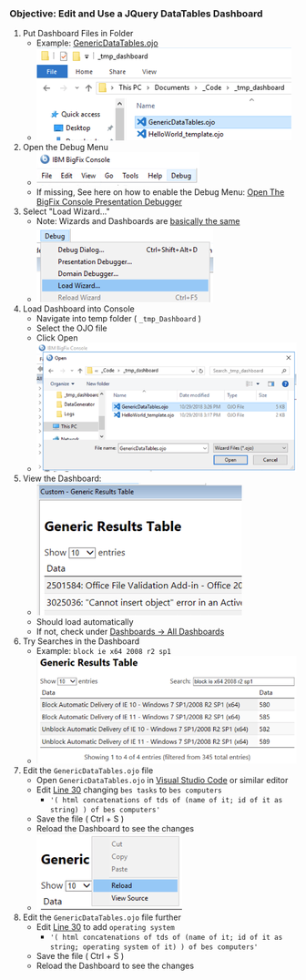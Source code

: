 
### Objective: Edit and Use a JQuery DataTables Dashboard

1. Put Dashboard Files in Folder
    * Example: [GenericDataTables.ojo](https://raw.githubusercontent.com/jgstew/bigfix-content/master/dashboards/GenericDataTables.ojo)
    * ![Put Dashboard Files in Folder](/images/BigFix/Dashboards/PutDashboardFilesInFolderDT.png)
1. Open the Debug Menu
    * ![Open Debug Menu](/images/BigFix/Console/OpenDebugMenu.png)
    * If missing, See here on how to enable the Debug Menu: [Open The BigFix Console Presentation Debugger](2018-10-28-Open-BigFix-Console-Presentation-Debugger.md)
1. Select "Load Wizard..."
    * Note: Wizards and Dashboards are [basically the same](https://github.com/jgstew/bigfix-content/blob/master/dashboards/README.md)
    * ![Select Load Wizard](/images/BigFix/Dashboards/SelectLoadWizard.png)
1. Load Dashboard into Console
    * Navigate into temp folder ( `_tmp_Dashboard` )
    * Select the OJO file
    * Click Open
    * ![Load Dashboard](/images/BigFix/Dashboards/LoadDashboardInConsoleDT.png)
1. View the Dashboard:
    * ![View Dashboard](/images/BigFix/Dashboards/ViewDashboardDT.png)
    * Should load automatically
    * If not, check under [Dashboards -> All Dashboards](/images/BigFix/Dashboards/DashboardLocationCustom.png)
1. Try Searches in the Dashboard
    * Example: `block ie x64 2008 r2 sp1`
    * ![Search Dashboard](/images/BigFix/Dashboards/DashboardSearchDT.png)
1. Edit the `GenericDataTables.ojo` file
    * Open `GenericDataTables.ojo` in [Visual Studio Code](https://code.visualstudio.com/) or similar editor
    * Edit [Line 30](https://github.com/jgstew/bigfix-content/blob/master/dashboards/GenericDataTables.ojo#L30) changing `bes tasks` to `bes computers`
        * `'( html concatenations of tds of (name of it; id of it as string) ) of bes computers'`
    * Save the file ( Ctrl + S )
    * Reload the Dashboard to see the changes
    * ![Reload Dashboard](/images/BigFix/Dashboards/ReloadDashboardDT.png)
1. Edit the `GenericDataTables.ojo` file further
    * Edit [Line 30](https://github.com/jgstew/bigfix-content/blob/master/dashboards/GenericDataTables.ojo#L30) to add `operating system`
         * `'( html concatenations of tds of (name of it; id of it as string; operating system of it) ) of bes computers'`
    * Save the file ( Ctrl + S )
    * Reload the Dashboard to see the changes
